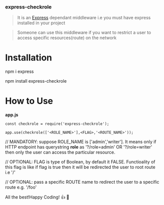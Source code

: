 ### express-checkrole
>It is an [Express](https://github.com/expressjs/express) dependant middleware i.e you must have express installed in your project

>Someone can use this middleware if you want to restrict a user to access specific resources(route) on the network

# Installation
npm i express 

npm install express-checkrole

# How to Use
**app.js**
```
const checkrole = require('express-checkrole');
```
```
app.use(checkrole(['<ROLE_NAME>'],<FLAG>,'<ROUTE_NAME>')); 
```

// MANDATORY: suppose ROLE_NAME is ['admin','writer']. It means only if HTTP endpoint has querystring **role** as '?/role=admin' OR '?/role=writer' then only the user can access the particular resource.

// OPTIONAL: FLAG is type of Boolean, by default it FALSE. Functioality of this flag is like if flag is true then it will be redirected the user to root route i.e '/'

// OPTIONAL: pass a specific ROUTE name to redirect the user to a specific route e.g. '/foo' 


All the best!Happy Coding! :+1: :beers: